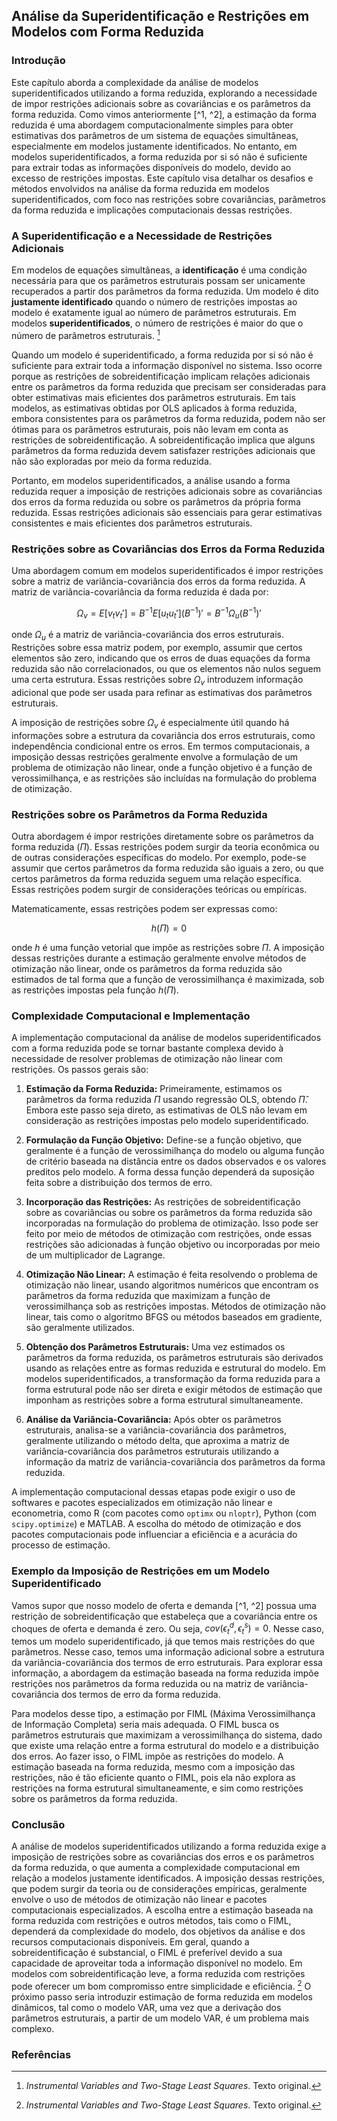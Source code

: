 ## Análise da Superidentificação e Restrições em Modelos com Forma Reduzida

### Introdução

Este capítulo aborda a complexidade da análise de modelos superidentificados utilizando a forma reduzida, explorando a necessidade de impor restrições adicionais sobre as covariâncias e os parâmetros da forma reduzida. Como vimos anteriormente [^1, ^2], a estimação da forma reduzida é uma abordagem computacionalmente simples para obter estimativas dos parâmetros de um sistema de equações simultâneas, especialmente em modelos justamente identificados. No entanto, em modelos superidentificados, a forma reduzida por si só não é suficiente para extrair todas as informações disponíveis do modelo, devido ao excesso de restrições impostas. Este capítulo visa detalhar os desafios e métodos envolvidos na análise da forma reduzida em modelos superidentificados, com foco nas restrições sobre covariâncias, parâmetros da forma reduzida e implicações computacionais dessas restrições.

### A Superidentificação e a Necessidade de Restrições Adicionais

Em modelos de equações simultâneas, a **identificação** é uma condição necessária para que os parâmetros estruturais possam ser unicamente recuperados a partir dos parâmetros da forma reduzida. Um modelo é dito **justamente identificado** quando o número de restrições impostas ao modelo é exatamente igual ao número de parâmetros estruturais.  Em modelos **superidentificados**, o número de restrições é maior do que o número de parâmetros estruturais. [^2]

Quando um modelo é superidentificado, a forma reduzida por si só não é suficiente para extrair toda a informação disponível no sistema. Isso ocorre porque as restrições de sobreidentificação implicam relações adicionais entre os parâmetros da forma reduzida que precisam ser consideradas para obter estimativas mais eficientes dos parâmetros estruturais. Em tais modelos, as estimativas obtidas por OLS aplicados à forma reduzida, embora consistentes para os parâmetros da forma reduzida, podem não ser ótimas para os parâmetros estruturais, pois não levam em conta as restrições de sobreidentificação. A sobreidentificação implica que alguns parâmetros da forma reduzida devem satisfazer restrições adicionais que não são exploradas por meio da forma reduzida.

Portanto, em modelos superidentificados, a análise usando a forma reduzida requer a imposição de restrições adicionais sobre as covariâncias dos erros da forma reduzida ou sobre os parâmetros da própria forma reduzida. Essas restrições adicionais são essenciais para gerar estimativas consistentes e mais eficientes dos parâmetros estruturais.

### Restrições sobre as Covariâncias dos Erros da Forma Reduzida

Uma abordagem comum em modelos superidentificados é impor restrições sobre a matriz de variância-covariância dos erros da forma reduzida. A matriz de variância-covariância da forma reduzida é dada por:

$$
\Omega_v = E[v_t v_t'] = B^{-1} E[u_t u_t'] (B^{-1})' = B^{-1} \Omega_u (B^{-1})'
$$

onde $\Omega_u$ é a matriz de variância-covariância dos erros estruturais. Restrições sobre essa matriz podem, por exemplo, assumir que certos elementos são zero, indicando que os erros de duas equações da forma reduzida são não correlacionados, ou que os elementos não nulos seguem uma certa estrutura. Essas restrições sobre $\Omega_v$ introduzem informação adicional que pode ser usada para refinar as estimativas dos parâmetros estruturais.

A imposição de restrições sobre $\Omega_v$ é especialmente útil quando há informações sobre a estrutura da covariância dos erros estruturais, como independência condicional entre os erros. Em termos computacionais, a imposição dessas restrições geralmente envolve a formulação de um problema de otimização não linear, onde a função objetivo é a função de verossimilhança, e as restrições são incluídas na formulação do problema de otimização.

### Restrições sobre os Parâmetros da Forma Reduzida

Outra abordagem é impor restrições diretamente sobre os parâmetros da forma reduzida ($\Pi$). Essas restrições podem surgir da teoria econômica ou de outras considerações específicas do modelo. Por exemplo, pode-se assumir que certos parâmetros da forma reduzida são iguais a zero, ou que certos parâmetros da forma reduzida seguem uma relação específica. Essas restrições podem surgir de considerações teóricas ou empíricas.

Matematicamente, essas restrições podem ser expressas como:

$$
    h(\Pi) = 0
$$

onde $h$ é uma função vetorial que impõe as restrições sobre $\Pi$. A imposição dessas restrições durante a estimação geralmente envolve métodos de otimização não linear, onde os parâmetros da forma reduzida são estimados de tal forma que a função de verossimilhança é maximizada, sob as restrições impostas pela função $h(\Pi)$.

### Complexidade Computacional e Implementação

A implementação computacional da análise de modelos superidentificados com a forma reduzida pode se tornar bastante complexa devido à necessidade de resolver problemas de otimização não linear com restrições. Os passos gerais são:

1.  **Estimação da Forma Reduzida:** Primeiramente, estimamos os parâmetros da forma reduzida $\Pi$ usando regressão OLS, obtendo $\hat{\Pi}$. Embora este passo seja direto, as estimativas de OLS não levam em consideração as restrições impostas pelo modelo superidentificado.

2. **Formulação da Função Objetivo:** Define-se a função objetivo, que geralmente é a função de verossimilhança do modelo ou alguma função de critério baseada na distância entre os dados observados e os valores preditos pelo modelo. A forma dessa função dependerá da suposição feita sobre a distribuição dos termos de erro.

3. **Incorporação das Restrições:** As restrições de sobreidentificação sobre as covariâncias ou sobre os parâmetros da forma reduzida são incorporadas na formulação do problema de otimização. Isso pode ser feito por meio de métodos de otimização com restrições, onde essas restrições são adicionadas à função objetivo ou incorporadas por meio de um multiplicador de Lagrange.

4. **Otimização Não Linear:** A estimação é feita resolvendo o problema de otimização não linear, usando algoritmos numéricos que encontram os parâmetros da forma reduzida que maximizam a função de verossimilhança sob as restrições impostas. Métodos de otimização não linear, tais como o algoritmo BFGS ou métodos baseados em gradiente, são geralmente utilizados.

5. **Obtenção dos Parâmetros Estruturais:** Uma vez estimados os parâmetros da forma reduzida, os parâmetros estruturais são derivados usando as relações entre as formas reduzida e estrutural do modelo. Em modelos superidentificados, a transformação da forma reduzida para a forma estrutural pode não ser direta e exigir métodos de estimação que imponham as restrições sobre a forma estrutural simultaneamente.

6.  **Análise da Variância-Covariância:** Após obter os parâmetros estruturais, analisa-se a variância-covariância dos parâmetros, geralmente utilizando o método delta, que aproxima a matriz de variância-covariância dos parâmetros estruturais utilizando a informação da matriz de variância-covariância dos parâmetros da forma reduzida.

A implementação computacional dessas etapas pode exigir o uso de softwares e pacotes especializados em otimização não linear e econometria, como R (com pacotes como `optimx` ou `nloptr`), Python (com `scipy.optimize`) e MATLAB. A escolha do método de otimização e dos pacotes computacionais pode influenciar a eficiência e a acurácia do processo de estimação.

### Exemplo da Imposição de Restrições em um Modelo Superidentificado

Vamos supor que nosso modelo de oferta e demanda [^1, ^2] possua uma restrição de sobreidentificação que estabeleça que a covariância entre os choques de oferta e demanda é zero. Ou seja, $cov(\epsilon_t^d, \epsilon_t^s) = 0$. Nesse caso, temos um modelo superidentificado, já que temos mais restrições do que parâmetros. Nesse caso, temos uma informação adicional sobre a estrutura da variância-covariância dos termos de erro estruturais. Para explorar essa informação, a abordagem da estimação baseada na forma reduzida impõe restrições nos parâmetros da forma reduzida ou na matriz de variância-covariância dos termos de erro da forma reduzida.

Para modelos desse tipo, a estimação por FIML (Máxima Verossimilhança de Informação Completa) seria mais adequada. O FIML busca os parâmetros estruturais que maximizam a verossimilhança do sistema, dado que existe uma relação entre a forma estrutural do modelo e a distribuição dos erros. Ao fazer isso, o FIML impõe as restrições do modelo. A estimação baseada na forma reduzida, mesmo com a imposição das restrições, não é tão eficiente quanto o FIML, pois ela não explora as restrições na forma estrutural simultaneamente, e sim como restrições sobre os parâmetros da forma reduzida.

### Conclusão

A análise de modelos superidentificados utilizando a forma reduzida exige a imposição de restrições sobre as covariâncias dos erros e os parâmetros da forma reduzida, o que aumenta a complexidade computacional em relação a modelos justamente identificados. A imposição dessas restrições, que podem surgir da teoria ou de considerações empíricas, geralmente envolve o uso de métodos de otimização não linear e pacotes computacionais especializados. A escolha entre a estimação baseada na forma reduzida com restrições e outros métodos, tais como o FIML, dependerá da complexidade do modelo, dos objetivos da análise e dos recursos computacionais disponíveis. Em geral, quando a sobreidentificação é substancial, o FIML é preferível devido a sua capacidade de aproveitar toda a informação disponível no modelo. Em modelos com sobreidentificação leve, a forma reduzida com restrições pode oferecer um bom compromisso entre simplicidade e eficiência. [^2]
O próximo passo seria introduzir estimação de forma reduzida em modelos dinâmicos, tal como o modelo VAR, uma vez que a derivação dos parâmetros estruturais, a partir de um modelo VAR, é um problema mais complexo.

### Referências
[^1]: *Linear Systems of Simultaneous Equations*. Texto original.
[^2]: *Instrumental Variables and Two-Stage Least Squares*. Texto original.
<!-- END -->
